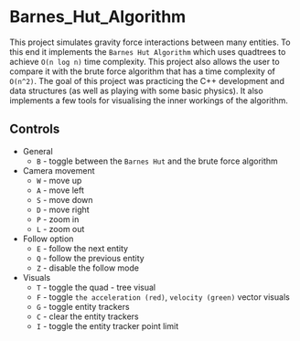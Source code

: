 # Barnes_Hut_Algorithm
This project simulates gravity force interactions between many entities. To this end it
implements the `Barnes Hut Algorithm` which uses quadtrees to achieve
`O(n log n)` time complexity. This project also allows the user to compare it with the brute force algorithm 
that has a time complexity of `O(n^2)`. The goal of this project was practicing the C++ development
and data structures (as well as playing with some basic physics).
It also implements a few tools for visualising the inner workings of the algorithm.

## Controls

* General
    - `B` - toggle between the `Barnes Hut` and the brute force algorithm
* Camera movement
    - `W` - move up
    - `A` - move left
    - `S` - move down
    - `D` - move right
    - `P` - zoom in
    - `L` - zoom out
* Follow option
    - `E` - follow the next entity
    - `Q` - follow the previous entity
    - `Z` - disable the follow mode
* Visuals
    - `T` - toggle the quad - tree visual
    - `F` - toggle `the acceleration (red)`, `velocity (green)` vector visuals
    - `G` - toggle entity trackers
    - `C` - clear the entity trackers
    - `I` - toggle the entity tracker point limit
